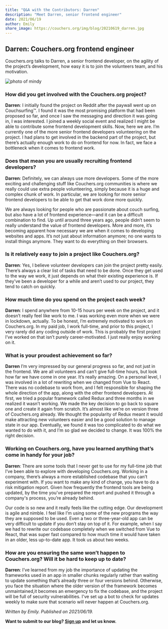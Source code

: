 ```yaml
---
title: "Q&A with the Contributors: Darren"
description: "Meet Darren, senior frontend engineer"
date: 2021/06/19
author: Emily
share_image: https://couchers.org/img/blog/20210619_darren.jpg
---
```


## Darren: Couchers.org frontend engineer

Couchers.org talks to Darren, a senior frontend developer, on the agility of the project’s development, how easy it is to join the volunteers team, and his motivation.

![photo of mindy](/img/blog/20210619_darren.jpg)

### How did you get involved with the Couchers.org project?
**Darren**: I initially found the project on Reddit after the paywall went up on Couchsurfing™. I found it was the most promising platform that had been proposed so far, and once I saw the messaging and direction it was going in, I was interested. I joined a weekly social event and realized I might be able to contribute some frontend development skills. Now, here we are. I’m currently one of the more senior frontend developers volunteering on the project. I had plans to get involved in the backend part of the project, but there’s actually enough work to do on frontend for now. In fact, we face a bottleneck when it comes to frontend work.

### Does that mean you are usually recruiting frontend developers?
**Darren**: Definitely, we can always use more developers. Some of the more exciting and challenging stuff like Couchers.org communities is where we really could use extra people volunteering, simply because it is a huge and complex chunk of work. In particular, we are looking for more senior frontend developers to be able to get that work done more quickly.

We are always looking for people who are passionate about couch surfing, but also have a lot of frontend experience—and it can be a difficult combination to find. Up until around three years ago, people didn’t seem to really understand the value of frontend developers. More and more, it’s becoming apparent how necessary we are when it comes to developing websites and apps. It’s not just about information anymore; no one wants to install things anymore. They want to do everything on their browsers.

### Is it relatively easy to join a project like Couchers.org?
**Darren**: Yes, I believe volunteer developers can join the project pretty easily. There’s always a clear list of tasks that need to be done. Once they get used to the way we work, it just depends on what their existing experience is. If they’ve been a developer for a while and aren’t used to our project, they tend to catch on quickly.

### How much time do you spend on the project each week?
**Darren**: I spend anywhere from 10-15 hours per week on the project, and it doesn’t really feel like work to me. I was working even more when we were in lockdown, actually. To be honest, I’m extremely motivated to work on Couchers.org. In my paid job, I work full-time, and prior to this project, I very rarely did any coding outside of work. This is probably the first project I’ve worked on that isn’t purely career-motivated. I just really enjoy working on it.

### What is your proudest achievement so far?
**Darren** I’m very impressed by our general progress so far, and not just in the frontend. We are all volunteers and can’t give full-time hours, but look how far we have come in one year. It’s really amazing. On a personal level, I was involved in a lot of rewriting when we changed from Vue to React. There was no codebase to work from, and I felt responsible for shaping the whole direction of the app, along with the other frontend developers. At first, we tried a popular framework called Redux and three months in we realized it wasn’t working. We made the key decision to go back to square one and create it again from scratch. It’s almost like we’re on version three of Couchers.org already. We thought the popularity of Redux meant it would make attracting new volunteers easier and be a good solution to manage state in our app. Eventually, we found it was too complicated to do what we wanted to do with it, and I’m so glad we decided to change. It was 100% the right decision.

### Working on Couchers.org, have you learned anything that’s come in handy for your job?
**Darren**: There are some tools that I never get to use for my full-time job that I’ve been able to explore with developing Couchers.org. Working in a company, there’s always a more established codebase that you can’t experiment with. If you want to make any kind of change, you have to do a risk mitigation report. Given how frequently the frontend tools are being updated, by the time you've prepared the report and pushed it through a company's process, you’re already behind.

Our code is so new and it really feels like the cutting edge. Our development is agile and nimble. I feel like I’m using some of the new programs the way they are supposed to be used. Even a two or three-year-old app can be very difficult to update if you don’t stay on top of it. For example, when I say we had to rewrite our codebase completely when we switched from Vue to React, that was super fast compared to how much time it would have taken in an older, less up-to-date app. It took us about two weeks.

### How are you ensuring the same won’t happen to Couchers.org? Will it be hard to keep up to date?
**Darren**: I’ve learned from my job the importance of updating the frameworks used in an app in smaller chunks regularly rather than waiting to update something that’s already three or four versions behind. Otherwise, you face the situation where the older version of the framework becomes unmaintained,it becomes an emergency to fix the codebase, and the project will be full of security vulnerabilities. I've set up a bot to check for updates weekly to make sure that scenario will never happen at Couchers.org.

*Written by Emily. Published on 2021/06/19.*

**Want to submit to our blog? [Sign up](/volunteer) and let us know.**

